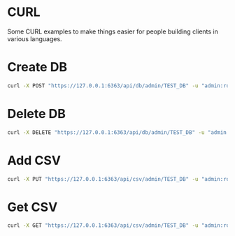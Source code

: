 # CURL

Some CURL examples to make things easier for people building clients in various languages.

# Create DB

```bash
curl -X POST "https://127.0.0.1:6363/api/db/admin/TEST_DB" -u "admin:root" -d '{ "comment" : "yo", "label" : "TEST_DB" }' -k -H "Content-Type: application/json"
```

# Delete DB

```bash
curl -X DELETE "https://127.0.0.1:6363/api/db/admin/TEST_DB" -u "admin:root" -k
```

# Add CSV

```bash
curl -X PUT "https://127.0.0.1:6363/api/csv/admin/TEST_DB" -u "admin:root" -k -F "csv=@test/0CE.csv" -F 'payload={"commit_info" : {"author" : "Author", "message" : "Message"}}'
```

# Get CSV

```bash
curl -X GET "https://127.0.0.1:6363/api/csv/admin/TEST_DB" -u "admin:root" -k -d '{}' -H "Content-Type: application/json"
```
